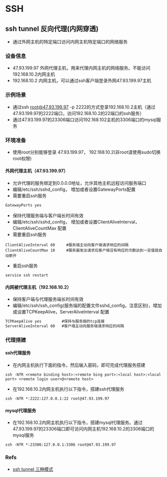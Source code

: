 # SSH
## ssh tunnel 反向代理(内网穿透)
- 通过外网主机的特定端口访问内网主机特定端口的网络服务

### 设备信息
- 47.93.199.97 外网代理主机，用来代理内网主机的网络服务。不能访问192.168.10.2内网主机
- 192.168.10.2 内网主机，可以通过ssh客户端登录外网47.93.199.97主机

### 示例场景
- 通过ssh root@47.93.199.97 -p 2222的方式登录192.168.10.2主机（通过47.93.199.97的2222端口，访问192.168.10.2的22端口的ssh服务）
- 通过47.93.199.97的23306端口访问192.168.102主机的3306端口的mysql服务

### 环境准备
- 使用root分别能够登录 47.93.199.97， 192.168.10.2(非root请使用sudo切换root权限)

#### 外网代理主机（47.93.199.97）
- 允许代理的服务绑定到0.0.0.0地址，允许其他主机远程访问服务端口
- 编辑/etc/ssh/sshd_config， 增加或者设置GatewayPorts配置
- 需要重启ssh服务
``` txt
GatewayPorts yes
```

- 保持代理服务端与客户端长时间有效
- 编辑/etc/ssh/sshd_config， 增加或者设置ClientAliveInterval，ClientAliveCountMax 配置
- 需要重启ssh服务
``` shell
ClientAliveInterval 60     #服务端主动向客户端请求响应的间隔
ClientAliveCountMax 10     #服务器发出请求后客户端没有响应的次数达到一定值就自动断开
```

- 重启ssh服务
``` shell
service ssh restart
```

#### 内网被代理主机（192.168.10.2）
- 保持客户端与代理服务端长时间有效
- 编辑/etc/ssh/ssh_config(服务端的配置文件sshd_config，注意区别)，增加或设置TCPKeepAlive，ServerAliveInterval 配置
``` txt
TCPKeepAlive yes         #保持与服务端的tcp连接
ServerAliveInterval 60   #客户端主动向服务端请求响应的间隔
```

### 代理搭建
#### ssh代理服务
- 在内网主机执行下面的指令，然后输入密码，即可完成代理服务搭建
``` shell
ssh -NfR <remote binding host>:<remote bing port>:<local host>:<local port> <remote login user>@<remote host>
```
- 在192.168.10.2内网主机执行以下指令，搭建ssh代理服务
``` shell
ssh -NfR *:2222:127.0.0.1:22 root@47.93.199.97
```
  
#### mysql代理服务
- 在192.168.10.2内网主机执行以下指令，搭建mysql代理服务。通过47.93.199.97的23306端口即可访问内网主机192.168.10.2的3306端口的mysql服务
``` shell
ssh -NfR *:23306:127.0.0.1:3306 root@47.93.199.97
```

### Refs
- [ssh tunnel 三种模式](https://github.com/caojx-git/learn/blob/master/notes/linux/ssh%20tunnel%20%E4%B8%89%E7%A7%8D%E6%A8%A1%E5%BC%8F_2.md)
